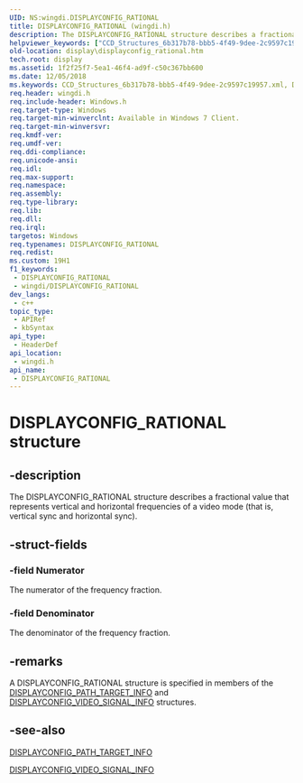 ```yaml
---
UID: NS:wingdi.DISPLAYCONFIG_RATIONAL
title: DISPLAYCONFIG_RATIONAL (wingdi.h)
description: The DISPLAYCONFIG_RATIONAL structure describes a fractional value that represents vertical and horizontal frequencies of a video mode (that is, vertical sync and horizontal sync).
helpviewer_keywords: ["CCD_Structures_6b317b78-bbb5-4f49-9dee-2c9597c19957.xml","DISPLAYCONFIG_RATIONAL","DISPLAYCONFIG_RATIONAL structure [Display Devices]","display.displayconfig_rational","wingdi/DISPLAYCONFIG_RATIONAL"]
old-location: display\displayconfig_rational.htm
tech.root: display
ms.assetid: 1f2f25f7-5ea1-46f4-ad9f-c50c367bb600
ms.date: 12/05/2018
ms.keywords: CCD_Structures_6b317b78-bbb5-4f49-9dee-2c9597c19957.xml, DISPLAYCONFIG_RATIONAL, DISPLAYCONFIG_RATIONAL structure [Display Devices], display.displayconfig_rational, wingdi/DISPLAYCONFIG_RATIONAL
req.header: wingdi.h
req.include-header: Windows.h
req.target-type: Windows
req.target-min-winverclnt: Available in Windows 7 Client.
req.target-min-winversvr: 
req.kmdf-ver: 
req.umdf-ver: 
req.ddi-compliance: 
req.unicode-ansi: 
req.idl: 
req.max-support: 
req.namespace: 
req.assembly: 
req.type-library: 
req.lib: 
req.dll: 
req.irql: 
targetos: Windows
req.typenames: DISPLAYCONFIG_RATIONAL
req.redist: 
ms.custom: 19H1
f1_keywords:
 - DISPLAYCONFIG_RATIONAL
 - wingdi/DISPLAYCONFIG_RATIONAL
dev_langs:
 - c++
topic_type:
 - APIRef
 - kbSyntax
api_type:
 - HeaderDef
api_location:
 - wingdi.h
api_name:
 - DISPLAYCONFIG_RATIONAL
---
```


# DISPLAYCONFIG_RATIONAL structure


## -description

The DISPLAYCONFIG_RATIONAL structure describes a fractional value that represents vertical and horizontal frequencies of a video mode (that is, vertical sync and horizontal sync).

## -struct-fields

### -field Numerator

The numerator of the frequency fraction.

### -field Denominator

The denominator of the frequency fraction.

## -remarks

A DISPLAYCONFIG_RATIONAL structure is specified in members of the <a href="https://docs.microsoft.com/windows/desktop/api/wingdi/ns-wingdi-displayconfig_path_target_info">DISPLAYCONFIG_PATH_TARGET_INFO</a> and <a href="https://docs.microsoft.com/windows/desktop/api/wingdi/ns-wingdi-displayconfig_video_signal_info">DISPLAYCONFIG_VIDEO_SIGNAL_INFO</a> structures.

## -see-also

<a href="https://docs.microsoft.com/windows/desktop/api/wingdi/ns-wingdi-displayconfig_path_target_info">DISPLAYCONFIG_PATH_TARGET_INFO</a>



<a href="https://docs.microsoft.com/windows/desktop/api/wingdi/ns-wingdi-displayconfig_video_signal_info">DISPLAYCONFIG_VIDEO_SIGNAL_INFO</a>

